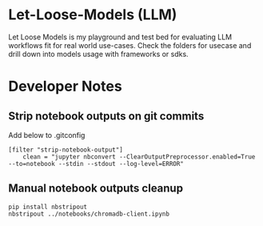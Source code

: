 # Let-Loose-Models (LLM)
Let Loose Models is my playground and test bed for evaluating LLM workflows fit for real world use-cases. Check the folders for usecase and drill down into models usage with frameworks or sdks.

# Developer Notes
## Strip notebook outputs on git commits
Add below to .gitconfig
```code
[filter "strip-notebook-output"]
    clean = "jupyter nbconvert --ClearOutputPreprocessor.enabled=True --to=notebook --stdin --stdout --log-level=ERROR"
```
## Manual notebook outputs cleanup
```code
pip install nbstripout
nbstripout ../notebooks/chromadb-client.ipynb
```